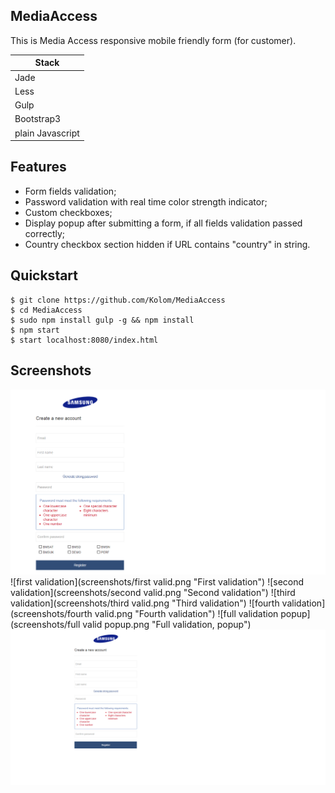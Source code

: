 ## MediaAccess

This is Media Access responsive mobile friendly form (for customer).

|  Stack  |
|----------|
| Jade   |
| Less  |
| Gulp  |
| Bootstrap3 |
| plain Javascript |

## Features
* Form fields validation; 
* Password validation with real time color strength indicator; 
* Custom checkboxes; 
* Display popup after submitting a form, if all fields validation passed correctly;
* Country checkbox section hidden if URL contains "country" in string.

## Quickstart

    $ git clone https://github.com/Kolom/MediaAccess
    $ cd MediaAccess    
    $ sudo npm install gulp -g && npm install 
    $ npm start 
    $ start localhost:8080/index.html

## Screenshots

![start](screenshots/start.png "Start")
![first validation](screenshots/first valid.png "First validation")
![second validation](screenshots/second valid.png "Second validation")
![third validation](screenshots/third valid.png "Third validation")
![fourth validation](screenshots/fourth valid.png "Fourth validation")
![full validation popup](screenshots/full valid popup.png "Full validation, popup")
![country in url](screenshots/country-url.png "Country in url hidden checkbox section")